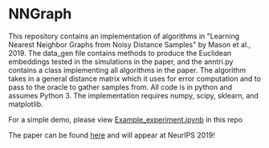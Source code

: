 # NNGraph

This repository contains an implementation of algorithms in "Learning Nearest Neighbor Graphs from Noisy
Distance Samples" by Mason et al., 2019. The data_gen file contains methods to produce the Euclidean embeddings 
tested in the simulations in the paper, and the anntri.py contains a class implementing all algorithms in the
paper. The algorithm takes in a general distance matrix which it uses for error computation and to pass to 
the oracle to gather samples from. All code is in python and assumes Python 3. The implementation requires numpy, 
scipy, sklearn, and matplotlib. 

For a simple demo, please view [Example_experiment.ipynb](https://github.com/blakemas/nngraph/blob/master/Example_experiment.ipynb) in this repo

The paper can be found [here](https://arxiv.org/abs/1905.13267) and will appear at NeurIPS 2019!
